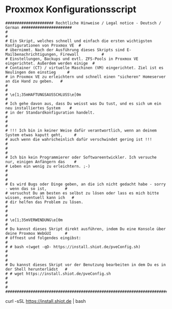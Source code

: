 # Proxmox Konfigurationsscript

    ##################### Rechtliche Hinweise / Legal notice - Deutsch / German ######################
    #                                                                                                #
    # Ein Skript, welches schnell und einfach die ersten wichtigsten Konfigurationen von Proxmox VE  #
    # übernimmt. Nach der Ausführung dieses Skripts sind E-Mailbenachrichtigungen, Firewall          #
    # Einstellungen, Backups und evtl. ZFS-Pools in Proxmox VE eingerichtet. Außerdem werden einige  #
    # Container (CT) / virtuelle Maschinen (VM) eingerichtet. Ziel ist es Neulingen den einstieg     #
    # in Proxmox VE zu erleichtern und schnell einen "sicheren" Homeserver an die Hand zu geben.   #
    #                                                                                                #
    # \e[1;35mHAFTUNGSAUSSCHLUSS\e[0m                                                                             #
    # Ich gehe davon aus, dass Du weisst was Du tust, und es sich um ein neu installiertes System    #
    # in der Standardkonfiguration handelt.                                                          #
    #                                                                                                #
    # !!! Ich bin in keiner Weise dafür verantwortlich, wenn an deinem System etwas kaputt geht,     #
    # auch wenn die wahrscheinlich dafür verschwindet gering ist !!!                                 #
    #                                                                                                #
    # Ich bin kein Programmierer oder Softwareentwickler. Ich versuche nur, einigen Anfängern das    #
    # Leben ein wenig zu erleichtern. ;-)                                                            #
    #                                                                                                #
    # Es wird Bugs oder Dinge geben, an die ich nicht gedacht habe - sorry - wenn das so ist,        #
    # versuchst Du am besten es selbst zu lösen oder lass es mich bitte wissen, eventuell kann ich   #
    # dir helfen das Problem zu lösen.                                                               #
    #                                                                                                #
    # \e[1;35mVERWENDUNG\e[0m                                                                                     #
    # Du kannst dieses Skript direkt ausführen, indem Du eine Konsole über deine Proxmox WebGUI      #
    # öffnest und folgendes eingibst:                                                                #
    # # bash <(wget -qO- https://install.shiot.de/pveConfig.sh)                                      #
    #                                                                                                #
    # Du kannst dieses Skript vor der Benutzung bearbeiten in dem Du es in der Shell herunterlädst   #
    # # wget https://install.shiot.de/pveConfig.sh                                                   #
    #                                                                                                #
    ##################################################################################################
    
    
curl -sSL https://install.shiot.de | bash
